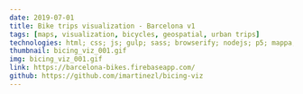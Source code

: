 ```yaml
---
date: 2019-07-01
title: Bike trips visualization - Barcelona v1
tags: [maps, visualization, bicycles, geospatial, urban trips]
technologies: html; css; js; gulp; sass; browserify; nodejs; p5; mappa; 
thumbnail: bicing_viz_001.gif
img: bicing_viz_001.gif
link: https://barcelona-bikes.firebaseapp.com/
github: https://github.com/imartinezl/bicing-viz
---
```

